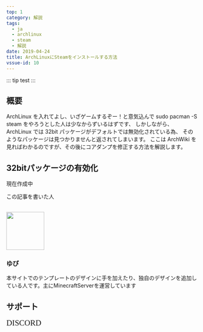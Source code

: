 ```yaml
---
top: 1
category: 解説
tags:
  - ja
  - archlinux
  - steam
  - 解説
date: 2019-04-24
title: ArchLinuxにSteamをインストールする方法
vssue-id: 10
---
```


<!-- more -->

::: tip
test
:::

<TOC />

## 概要

ArchLinux を入れてよし、いざゲームするぞー！と意気込んで
sudo pacman -S steam
をやろうとした人は少なからずいるはずです、
しかしながら、ArchLinux では 32bit パッケージがデフォルトでは無効化されている為、
そのようなパッケージは見つかりませんと返されてしまいます。
ここは ArchWiki を見ればわかるのですが、その後にコアダンプを修正する方法を解説します。

## 32bitパッケージの有効化

現在作成中

<div class="auther-grid">
  <article class="auther-side">
    <div class="auther-line">
        <div class="balloon1">
          <p>この記事を書いた人</p>
        </div>
        <br>
        <img
        class="auther-icon"
        src="https://repo.akarinext.org/assets/image/icon/yupix-icon.png"
        width="100"
        height="100"
        />
          <h3>ゆぴ</h3>
    </div>
  </article>
  <section class="auther-main">
    <div class="auther-main">
      本サイトでのテンプレートのデザインに手を加えたり、独自のデザインを追加している人です。主にMinecraftServerを運営しています
    </div>
  </section>
</div>

## サポート

<a class="button yx-background-color-discord" style="font-size:1.5em; font-family:New Gulim;   text-decoration: none;" href="https://discord.gg/gsjcMQe"><i class="fab fa-discord"></i> DISCORD</a>
